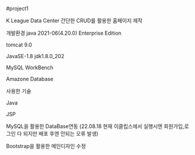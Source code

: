 #project1

K League Data Center
간단한 CRUD를 활용한 홈페이지 제작

개발환경
java 2021-06(4.20.0) Enterprise Edition

tomcat 9.0

JavaSE-1.8 jdk1.8.0_202

MySQL WorkBench

Amazone Database

사용한 기술

Java

JSP

MySQL을 활용한 DataBase연동
(22.08.18 현재 이클립스에서 실행시엔 회원가입,로그인 다 되지만 배포 후엔 안되는 오류 발생)

Bootstrap을 활용한 메인디자인 수정
